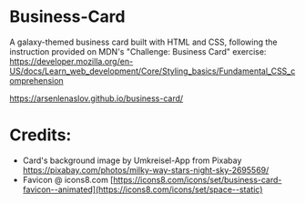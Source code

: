 # Business-Card

A galaxy-themed business card built with HTML and CSS, following the instruction provided on MDN's "Challenge: Business Card" exercise:
https://developer.mozilla.org/en-US/docs/Learn_web_development/Core/Styling_basics/Fundamental_CSS_comprehension

https://arsenlenaslov.github.io/business-card/

# Credits:
- Card's background image by Umkreisel-App from Pixabay https://pixabay.com/photos/milky-way-stars-night-sky-2695569/
- Favicon @ icons8.com [https://icons8.com/icons/set/business-card-favicon--animated](https://icons8.com/icons/set/space--static)
